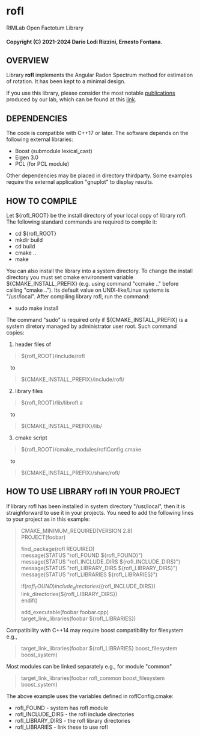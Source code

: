 # rofl
RIMLab Open Factotum Library

#### Copyright (C) 2021-2024 Dario Lodi Rizzini, Ernesto Fontana.


OVERVIEW
-------------------------------------------------

Library **rofl** implements the Angular Radon Spectrum method 
for estimation of rotation. 
It has been kept to a minimal design. 

If you use this library, please consider the most notable [publications](https://rimlab.ce.unipr.it/Publications.html) produced by our lab, which can be found at this [link](https://rimlab.ce.unipr.it/Publications.html).


DEPENDENCIES
-------------------------------------------------

The code is compatible with C++17 or later.
The software depends on the following external libraries:

- Boost (submodule lexical_cast)
- Eigen 3.0 
- PCL (for PCL module)

Other dependencies may be placed in directory thirdparty. 
Some examples require the external application "gnuplot" to display 
results. 


HOW TO COMPILE
-------------------------------------------------

Let ${rofl_ROOT} be the install directory of your local copy 
of library rofl. 
The following standard commands are required to compile it:

-  cd ${rofl_ROOT}
-  mkdir build
-  cd build
-  cmake ..
-  make

You can also install the library into a system directory. 
To change the install directory you must set cmake environment
variable ${CMAKE_INSTALL_PREFIX} (e.g. using command "ccmake .."
before calling "cmake .."). 
Its default value on UNIX-like/Linux systems is "/usr/local".
After compiling library rofl, run the command:

-  sudo make install

The command "sudo" is required only if ${CMAKE_INSTALL_PREFIX} 
is a system diretory managed by administrator user root.
Such command copies:

1. header files of
> \${rofl_ROOT}/include/rofl

&ensp; to 
  
> \${CMAKE_INSTALL_PREFIX}/include/rofl/ 

2. library files
> \${rofl_ROOT}/lib/librofl.a

&ensp; to 

> \${CMAKE_INSTALL_PREFIX}/lib/

3. cmake script
> \${rofl_ROOT}/cmake_modules/roflConfig.cmake

&ensp; to 

> \${CMAKE_INSTALL_PREFIX}/share/rofl/


HOW TO USE LIBRARY rofl IN YOUR PROJECT
-------------------------------------------------

If library rofl has been installed in system directory "/usr/local",
then it is straighforward to use it in your projects.
You need to add the following lines to your project as in this example:


> CMAKE_MINIMUM_REQUIRED(VERSION 2.8)  
> PROJECT(foobar)  
> 
> find_package(rofl REQUIRED)  
> message(STATUS "rofl_FOUND ${rofl_FOUND}")  
> message(STATUS "rofl_INCLUDE_DIRS ${rofl_INCLUDE_DIRS}")  
> message(STATUS "rofl_LIBRARY_DIRS ${rofl_LIBRARY_DIRS}")  
> message(STATUS "rofl_LIBRARIES ${rofl_LIBRARIES}")  
>  
> if(${rofl_FOUND})   
>   include_directories(${rofl_INCLUDE_DIRS})  
>   link_directories(${rofl_LIBRARY_DIRS})  
> endif()  
> 
> add_executable(foobar foobar.cpp)  
> target_link_libraries(foobar ${rofl_LIBRARIES})  

Compatibility with C++14 may require boost compatibility for filesystem e.g.,

> target_link_libraries(foobar ${rofl_LIBRARIES} boost_filesystem boost_system)

Most modules can be linked separately e.g., for module "common"

> target_link_libraries(foobar rofl_common boost_filesystem boost_system)

The above example uses the variables defined in roflConfig.cmake:

-  rofl_FOUND - system has rofl module
-  rofl_INCLUDE_DIRS - the rofl include directories
-  rofl_LIBRARY_DIRS - the rofl library directories
-  rofl_LIBRARIES - link these to use rofl
